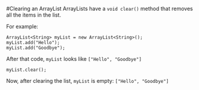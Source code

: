 #Clearing an ArrayList
ArrayLists have a `void clear()` method that removes all the items in the list.

For example:

    ArrayList<String> myList = new ArrayList<String>();
    myList.add("Hello");
    myList.add("Goodbye");

After that code, `myList` looks like `["Hello", "Goodbye"]`

    myList.clear();

Now, after clearing the list, `myList` is empty: `["Hello", "Goodbye"]`